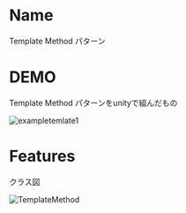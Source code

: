 # Name

Template Method パターン

# DEMO

Template Method パターンをunityで組んだもの 

![exampletemlate1](https://user-images.githubusercontent.com/47607604/75566538-2b37f000-5a93-11ea-96b1-e2c102eb4243.gif)

# Features

クラス図

![TemplateMethod](https://user-images.githubusercontent.com/47607604/75566263-bebcf100-5a92-11ea-8a86-e68310cfabdc.png)
